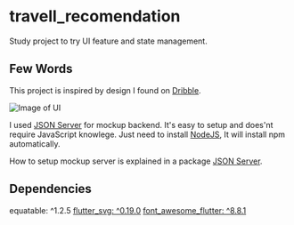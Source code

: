 # travell_recomendation

Study project to try UI feature and state management. 

## Few Words

This project is inspired by design I found on [Dribble](https://dribbble.com/shots/14288814-Travel-Recommendation-App-Concept/attachments/5942785?mode=media).

![Image of UI](https://cdn.dribbble.com/users/3912607/screenshots/14288814/media/83e300f15b24bdab9ab856457f7cf980.png)

I used [JSON Server](https://www.npmjs.com/package/json-server) for mockup backend. It's easy to setup and does'nt require JavaScript knowlege. Just need to install [NodeJS](https://nodejs.org/en/download/), It will install npm automatically.

 How to setup mockup server is explained in a package [JSON Server](https://www.npmjs.com/package/json-server).

 ## Dependencies 
equatable: ^1.2.5
[flutter_svg: ^0.19.0](https://pub.dev/packages/flutter_svg)
[font_awesome_flutter: ^8.8.1](https://pub.dev/packages/font_awesome_flutter)



